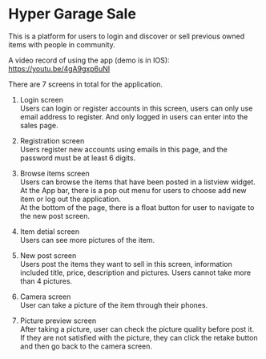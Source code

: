 # Hyper Garage Sale

This is a platform for users to login and discover or sell previous owned items with people in community.

A video record of using the app (demo is in IOS): https://youtu.be/4gA9gxp6uNI  

There are 7 screens in total for the application. 

1. Login screen  
Users can login or register accounts in this screen, users can only use email address to register. And only logged in users can enter into the sales page.
    
2. Registration screen  
Users register new accounts using emails in this page, and the password must be at least 6 digits.

3. Browse items screen  
Users can browse the items that have been posted in a listview widget.  
At the App bar, there is a pop out menu for users to choose add new item or log out the application.  
At the bottom of the page, there is a float button for user to navigate to the new post screen.  

4. Item detial screen  
Users can see more pictures of the item.

5. New post screen  
Users post the items they want to sell in this screen, information included title, price, description and pictures. Users cannot take more than 4 pictures.

6. Camera screen  
User can take a picture of the item through their phones.

7. Picture preview screen  
After taking a picture, user can check the picture quality before post it.  
If they are not satisfied with the picture, they can click the retake button and then go back to the camera screen.
